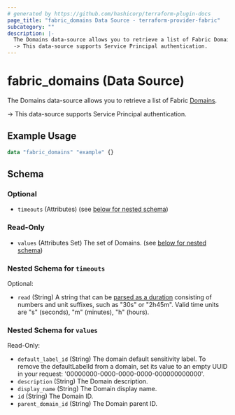 ```yaml
---
# generated by https://github.com/hashicorp/terraform-plugin-docs
page_title: "fabric_domains Data Source - terraform-provider-fabric"
subcategory: ""
description: |-
  The Domains data-source allows you to retrieve a list of Fabric Domains https://learn.microsoft.com/fabric/governance/domains.
  -> This data-source supports Service Principal authentication.
---
```


# fabric_domains (Data Source)

The Domains data-source allows you to retrieve a list of Fabric [Domains](https://learn.microsoft.com/fabric/governance/domains).

-> This data-source supports Service Principal authentication.

## Example Usage

```terraform
data "fabric_domains" "example" {}
```

<!-- schema generated by tfplugindocs -->
## Schema

### Optional

- `timeouts` (Attributes) (see [below for nested schema](#nestedatt--timeouts))

### Read-Only

- `values` (Attributes Set) The set of Domains. (see [below for nested schema](#nestedatt--values))

<a id="nestedatt--timeouts"></a>

### Nested Schema for `timeouts`

Optional:

- `read` (String) A string that can be [parsed as a duration](https://pkg.go.dev/time#ParseDuration) consisting of numbers and unit suffixes, such as "30s" or "2h45m". Valid time units are "s" (seconds), "m" (minutes), "h" (hours).

<a id="nestedatt--values"></a>

### Nested Schema for `values`

Read-Only:

- `default_label_id` (String) The domain default sensitivity label. To remove the defaultLabelId from a domain, set its value to an empty UUID in your request: '00000000-0000-0000-0000-000000000000'.
- `description` (String) The Domain description.
- `display_name` (String) The Domain display name.
- `id` (String) The Domain ID.
- `parent_domain_id` (String) The Domain parent ID.

